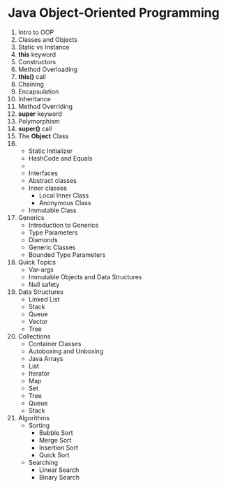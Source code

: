 # Java Object-Oriented Programming

1. Intro to OOP
2. Classes and Objects
3. Static vs Instance
4. **this** keyword
5. Constructors
6. Method Overloading
7. **this()** call
8. Chaining
9. Encapsulation
10. Inheritance
11. Method Overriding
12. **super** keyword
13. Polymorphism
14. **super()** call
15. The **Object** Class
16. 
     * Static Initializer
     * HashCode and Equals
     * 
     * Interfaces
     * Abstract classes
     * Inner classes
         * Local Inner Class
         * Anonymous Class
     * Immutable Class
17. Generics
     * Introduction to Generics
     * Type Parameters
     * Diamonds
     * Generic Classes
     * Bounded Type Parameters
18. Quick Topics
     * Var-args
     * Immutable Objects and Data Structures
     * Null safety
19. Data Structures
     * Linked List
     * Stack
     * Queue
     * Vector
     * Tree
20. Collections
     * Container Classes
     * Autoboxing and Unboxing
     * Java Arrays
     * List
     * Iterator
     * Map
     * Set
     * Tree
     * Queue
     * Stack
21. Algorithms
     * Sorting
         * Bubble Sort
         * Merge Sort
         * Insertion Sort
         * Quick Sort
     * Searching
         * Linear Search
         * Binary Search 
